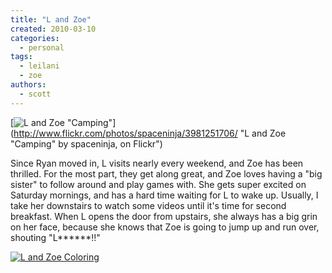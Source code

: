 ```yaml
---
title: "L and Zoe"
created: 2010-03-10
categories:
  - personal
tags:
  - leilani
  - zoe
authors:
  - scott
---
```


[![L and Zoe "Camping"](/images/3981251706_77f6be6bd5.jpg)](http://www.flickr.com/photos/spaceninja/3981251706/ "L and Zoe "Camping" by spaceninja, on Flickr")

Since Ryan moved in, L visits nearly every weekend, and Zoe has been thrilled. For the most part, they get along great, and Zoe loves having a "big sister" to follow around and play games with. She gets super excited on Saturday mornings, and has a hard time waiting for L to wake up. Usually, I take her downstairs to watch some videos until it's time for second breakfast. When L opens the door from upstairs, she always has a big grin on her face, because she knows that Zoe is going to jump up and run over, shouting "L\*\*\*\*\*\*!!"

[![L and Zoe Coloring](/images/3981249710_d5cd7277d0.jpg)](http://www.flickr.com/photos/spaceninja/3981249710/ "L and Zoe Coloring by spaceninja, on Flickr")
